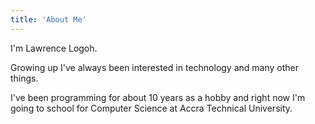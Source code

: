 ```yaml
---
title: 'About Me'
---
```

I'm Lawrence Logoh.

Growing up I've always been interested in technology and many other things.

I've been programming for about 10 years as a hobby and right now I'm going to school for Computer Science at Accra Technical University.
